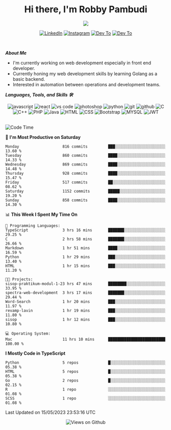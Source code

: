 <div align="center">
   <h1>Hi there, I'm Robby Pambudi </h1>

<img src="https://pronoun.cyou/x/y?subject=He&object=Him&height=20"> 
</div>

<p align='center'>
   <a href="https://www.linkedin.com/in/robbypambudi" target="_blank"><img src="https://img.shields.io/badge/LinkedIn-0077B5?style=for-the-badge&logo=linkedin&logoColor=white" alt="LinkedIn"></a>
   <a href="https://www.instagram.com/robbypambudi" target="_blank"><img src="https://img.shields.io/badge/Instagram-E4405F?style=for-the-badge&logo=instagram&logoColor=white" alt="Instagram"></a>
   <a href="https://dev.to/robbypambudi" target="_blank"><img src="https://img.shields.io/badge/dev.to-0A0A0A?style=for-the-badge&logo=dev.to&logoColor=white" alt="Dev To"></a>
   <a href="https://www.facebook.com/robbyulungpambudi" target="_blank"><img src="https://img.shields.io/badge/Facebook-1877F2?style=for-the-badge&logo=facebook&logoColor=white" alt="Dev To"></a>

</p> <p>
<br>
   
***About Me***
   
- I'm currently working on web development especially in front end developer.
- Currently honing my web development skills by learning Golang as a basic backend.
- Interested in automation between operations and development teams.
 
   
***Languages, Tools, and Skills 🛠***

   <div align="center">
   <img src="https://img.shields.io/badge/JavaScript-F7DF1E?style=for-the-badge&logo=javascript&logoColor=black" alt="javascript" />
      <img src="https://img.shields.io/badge/React-61DAFB?style=for-the-badge&logo=react&logoColor=black" alt="react" />
      <img src="https://img.shields.io/badge/vs%20code-007ACC?style=for-the-badge&logo=visual%20studio%20code&logoColor=white" alt="vs code" />
      <img src="https://img.shields.io/badge/adobe%20photoshop-31A8FF?style=for-the-badge&logo=adobe%20photoshop&logoColor=white" alt="photoshop" />
      <img src="https://img.shields.io/badge/python-3776AB?style=for-the-badge&logo=python&logoColor=white" alt="python" />
      <img src="https://img.shields.io/badge/Git-F05032?style=for-the-badge&logo=git&logoColor=white" alt="git" />
      <img src="https://img.shields.io/badge/GitHub-100000?style=for-the-badge&logo=github&logoColor=white" alt="github" />
      <img src="https://img.shields.io/badge/c-%2300599C.svg?style=for-the-badge&logo=c&logoColor=white" alt="C" />
      <img src="https://img.shields.io/badge/c++-%2300599C.svg?style=for-the-badge&logo=c%2B%2B&logoColor=white" alt="C++" />   
      <img src="https://img.shields.io/badge/PHP-777BB4?style=for-the-badge&logo=php&logoColor=white" alt="PHP" />
      <img src="https://img.shields.io/badge/Java-ED8B00?style=for-the-badge&logo=java&logoColor=white" alt="Java"/>
      <img src="https://img.shields.io/badge/HTML5-E34F26?style=for-the-badge&logo=html5&logoColor=white" alt="HTML" />
      <img src="https://img.shields.io/badge/CSS-239120?&style=for-the-badge&logo=css3&logoColor=white" alt ="CSS" />
      <img src="https://img.shields.io/badge/Bootstrap-563D7C?style=for-the-badge&logo=bootstrap&logoColor=white" alt="Bootstrap" />
      <img src="https://img.shields.io/badge/MySQL-00000F?style=for-the-badge&logo=mysql&logoColor=white" alt="MYSQL" />
      <img src="https://img.shields.io/badge/json%20web%20tokens-323330?style=for-the-badge&logo=json-web-tokens&logoColor=pink" alt="JWT" />
      
   </div><br>
   
<!--START_SECTION:waka-->
![Code Time](http://img.shields.io/badge/Code%20Time-702%20hrs%2027%20mins-blue)

📅 **I'm Most Productive on Saturday** 

```text
Monday                   816 commits         ███░░░░░░░░░░░░░░░░░░░░░░   13.60 % 
Tuesday                  860 commits         ████░░░░░░░░░░░░░░░░░░░░░   14.33 % 
Wednesday                869 commits         ████░░░░░░░░░░░░░░░░░░░░░   14.48 % 
Thursday                 928 commits         ████░░░░░░░░░░░░░░░░░░░░░   15.47 % 
Friday                   517 commits         ██░░░░░░░░░░░░░░░░░░░░░░░   08.62 % 
Saturday                 1152 commits        █████░░░░░░░░░░░░░░░░░░░░   19.20 % 
Sunday                   858 commits         ████░░░░░░░░░░░░░░░░░░░░░   14.30 % 
```


📊 **This Week I Spent My Time On** 

```text
💬 Programming Languages: 
TypeScript               3 hrs 16 mins       ███████░░░░░░░░░░░░░░░░░░   29.25 % 
C                        2 hrs 58 mins       ███████░░░░░░░░░░░░░░░░░░   26.66 % 
Markdown                 1 hr 51 mins        ████░░░░░░░░░░░░░░░░░░░░░   16.59 % 
Python                   1 hr 29 mins        ███░░░░░░░░░░░░░░░░░░░░░░   13.40 % 
HTML                     1 hr 15 mins        ███░░░░░░░░░░░░░░░░░░░░░░   11.20 % 

🐱‍💻 Projects: 
sisop-praktikum-modul-1-23 hrs 47 mins       ████████░░░░░░░░░░░░░░░░░   33.95 % 
spectra-web-development  3 hrs 17 mins       ███████░░░░░░░░░░░░░░░░░░   29.44 % 
Word-Search              1 hr 20 mins        ███░░░░░░░░░░░░░░░░░░░░░░   11.97 % 
revamp-lavin             1 hr 19 mins        ███░░░░░░░░░░░░░░░░░░░░░░   11.80 % 
sisop                    1 hr 12 mins        ███░░░░░░░░░░░░░░░░░░░░░░   10.80 % 

💻 Operating System: 
Mac                      11 hrs 10 mins      █████████████████████████   100.00 % 
```

**I Mostly Code in TypeScript** 

```text
Python                   5 repos             █░░░░░░░░░░░░░░░░░░░░░░░░   05.38 % 
HTML                     5 repos             █░░░░░░░░░░░░░░░░░░░░░░░░   05.38 % 
Go                       2 repos             █░░░░░░░░░░░░░░░░░░░░░░░░   02.15 % 
R                        1 repo              ░░░░░░░░░░░░░░░░░░░░░░░░░   01.08 % 
SCSS                     1 repo              ░░░░░░░░░░░░░░░░░░░░░░░░░   01.08 % 
```




 Last Updated on 15/05/2023 23:53:16 UTC
<!--END_SECTION:waka-->

<div align="center">
<img src="https://komarev.com/ghpvc/?username=robbypambudi&color=green" alt="Views on Github" />
</div>

